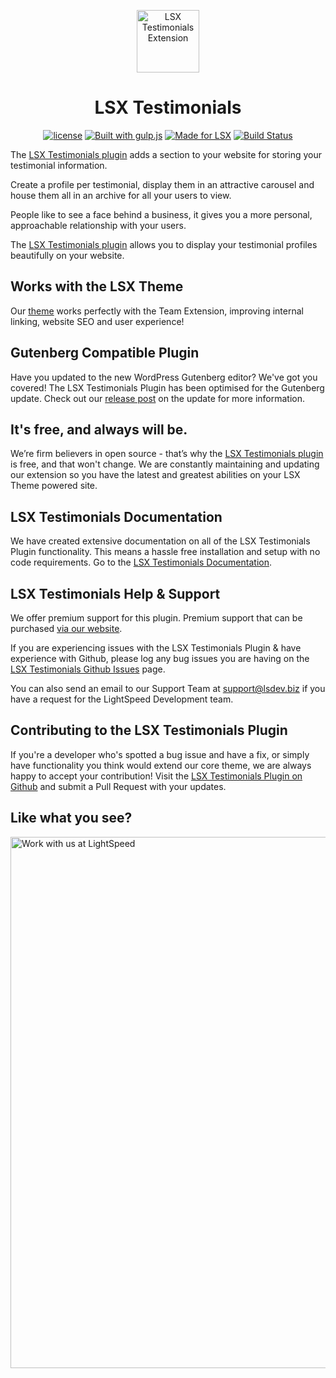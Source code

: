 <p align="center"><a target="_blank" href="https://lsx.lsdev.biz/"><img width="100px;" src="https://lsx.lsdev.biz/wp-content/uploads/2019/03/Testimonials.svg" alt="LSX Testimonials Extension"></a>
</p>
<h1 align="center">LSX Testimonials</h1>

<p align="center">
  <a href="https://www.gnu.org/licenses/gpl-3.0.en.html"><img src="https://poser.pugx.org/woocommerce/woocommerce/license" alt="license"></a>
    <a href="http://gulpjs.com/"><img src="https://img.shields.io/badge/built%20with-gulp.js-green.svg" alt="Built with gulp.js"></a> 
   <a href="https://lsx.lsdev.biz/"><img src="https://lsx.lsdev.biz/wp-content/uploads/2019/06/Designed-for-LSX-Theme-blue.png" alt="Made for LSX"></a>
   <a href="https://travis-ci.org/lightspeeddevelopment/lsx-testimonials/"><img src="https://travis-ci.org/lightspeeddevelopment/lsx-testimonials.svg?branch=master" alt="Build Status"></a>
</p>

The [LSX Testimonials plugin](https://lsx.lsdev.biz/extensions/testimonials/) adds a section to your website for storing your testimonial information. 

Create a profile per testimonial, display them in an attractive carousel and house them all in an archive for all your users to view. 

People like to see a face behind a business, it gives you a more personal, approachable relationship with your users. 

The [LSX Testimonials plugin](https://lsx.lsdev.biz/extensions/testimonials/) allows you to display your testimonial profiles beautifully on your website. 

## Works with the LSX Theme
Our  [theme](https://lsx.lsdev.biz/) works perfectly with the Team Extension, improving internal linking, website SEO and user experience! 

## Gutenberg Compatible Plugin
Have you updated to the new WordPress Gutenberg editor? We've got you covered! The LSX Testimonials Plugin has been optimised for the Gutenberg update. Check out our [release post](https://lsx.lsdev.biz/lsx-blocks-available-on-wordpress-org/) on the update for more information.

## It's free, and always will be.
We’re firm believers in open source - that’s why the [LSX Testimonials plugin](https://lsx.lsdev.biz/extensions/testimonials/) is free, and that won't change. We are constantly maintaining and updating our extension so you have the latest and greatest abilities on your LSX Theme powered site. 

## LSX Testimonials Documentation

We have created extensive documentation on all of the LSX Testimonials Plugin functionality. This means a hassle free installation and setup with no code requirements. Go to the [LSX Testimonials Documentation](https://lsx.lsdev.biz/documentation/lsx-testimonials/).

## LSX Testimonials Help & Support

We offer premium support for this plugin. Premium support that can be purchased [via our website](https://www.lsdev.biz/services/support/).

If you are experiencing issues with the LSX Testimonials Plugin & have experience with Github, please log any bug issues you are having on the [LSX Testimonials Github Issues](https://github.com/lightspeeddevelopment/lsx-testimonials/issues/) page.

You can also send an email to our Support Team at [support@lsdev.biz](mailto:support@lsdev.biz) if you have a request for the LightSpeed Development team.

## Contributing to the LSX Testimonials Plugin

If you're a developer who's spotted a bug issue and have a fix, or simply have functionality you think would extend our core theme, we are always happy to accept your contribution! Visit the [LSX Testimonials Plugin on Github](https://github.com/lightspeeddevelopment/lsx-testimonials/) and submit a Pull Request with your updates.

## Like what you see?
<a href="https://www.lsdev.biz/contact/"><img src="https://www.lsdev.biz/wp-content/uploads/2020/02/work-with-lightspeed.png" width="850" alt="Work with us at LightSpeed"></a>

